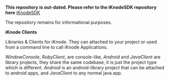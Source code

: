 **This repository is out-dated. Please refer to the iKnodeSDK repository here** 
[iKnodeSDK](https://github.com/Structum/iKnodeSdk)

The repository remains for informational purposes.


__iKnode Clients__

Libraries & Clients for iKnode. They can attached to your project or used from a command line to call iKnode Applications.

_WindowConsole_, _RubyClient_, are console-like, _Android_ and _JavaClient_ are library projects, they share the same codebase, it is just the project type which is different.
_Android_ is an android-library project that can be attached to android apps, and _JavaClient_ to any normal java app.
